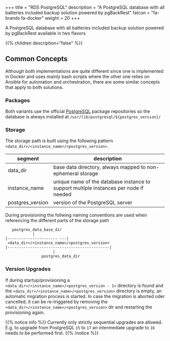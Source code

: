 +++
title = "RDS PostgreSQL"
description = "A PostgreSQL database with all batteries included backup solution powered by pgBackRest"
faIcon = "fa-brands fa-docker"
weight = 20
+++

A PostgreSQL database with all batteries included backup solution powered by pgBackRest available in two flavors

{{% children description="false" %}}

## Common Concepts

Although both implementations are quite different since one is implemented in Docker and uses mainly bash scripts where
the other one relies on Ansible for automation and orchestration, there are some similar concepts that apply to both
solutions.

### Packages

Both variants use the official [PostgreSQL](https://www.postgresql.org/download/linux/debian/) package repositories so
the database is always installed at `/usr/lib/postgresql/${postgres_version}/`

### Storage

The storage path is built using the following pattern `<data_dir>/<instance_name>/<postgres_version>`.

| segment          | description                                                                           |
|------------------|---------------------------------------------------------------------------------------|
| data_dir         | base data directory, always mapped to non-ephemeral storage                           |
| instance_name    | unique name of the database instance to support multiple instances per node if needed |
| postgres_version | version of the PostgreSQL server                                                 |

During provisioning the follwing naming conventions are used when referencing the different parts of the storage path

```
   postgres_data_base_dir
            |
|---------------------- ---|
 <data_dir>/<instance_name>/<postgres_version>
|---------------------------------------------|
                     |
                postgres_data_dir

```

### Version Upgrades

If during startup/provisioning a `<data_dir>/<instance_name>/<postgres_version - 1>` directory is found and the
`<data_dir>/<instance_name>/<postgres_version>` directory is empty, an automatic migration process is started. In case
the migration is aborted oder cancelled, it can be re-triggered by removing the
`<data_dir>/<instance_name>/<postgres_version>` dir and restarting the provisioning again.

{{% notice info %}}
Currently only strictly sequential upgrades are allowed. E.g. to upgrade from PostgreSQL `15` to `17` an intermediate
upgrade to `16` needs to be performed first.
{{% /notice %}}
